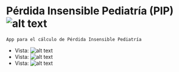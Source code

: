 # Pérdida Insensible Pediatría (PIP) ![alt text][logo]   

```
App para el cálculo de Pérdida Insensible Pediatría
```

* Vista: ![alt text][front_1] 
* Vista: ![alt text][front_2] 
* Vista: ![alt text][front_3] 

[front_1]: https://github.com/jalmx89/pip/blob/master/imgs/front_1.png "Vista 1"
[front_2]: https://github.com/jalmx89/pip/blob/master/imgs/front_2.png "Vista 2"
[front_3]: https://github.com/jalmx89/pip/blob/master/imgs/front_3.png "Vista 3"
[logo]: https://github.com/jalmx89/pip/blob/master/app/src/main/res/mipmap-hdpi/ic_launcher.png "logo"
